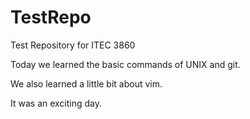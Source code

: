 TestRepo
========

Test Repository for ITEC 3860

Today we learned the basic commands of UNIX and git.

We also learned a little bit about vim.

It was an exciting day.
